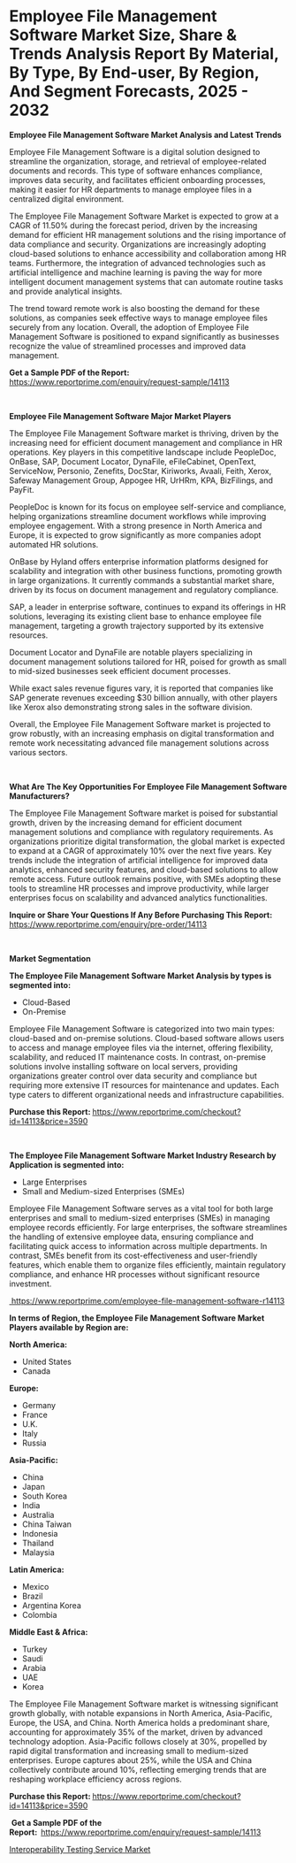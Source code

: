 <p><h1>Employee File Management Software Market Size, Share & Trends Analysis Report By Material, By Type, By End-user, By Region, And Segment Forecasts, 2025 - 2032</h1></p><p><strong>Employee File Management Software Market Analysis and Latest Trends</strong></p>
<p><p>Employee File Management Software is a digital solution designed to streamline the organization, storage, and retrieval of employee-related documents and records. This type of software enhances compliance, improves data security, and facilitates efficient onboarding processes, making it easier for HR departments to manage employee files in a centralized digital environment. </p><p>The Employee File Management Software Market is expected to grow at a CAGR of 11.50% during the forecast period, driven by the increasing demand for efficient HR management solutions and the rising importance of data compliance and security. Organizations are increasingly adopting cloud-based solutions to enhance accessibility and collaboration among HR teams. Furthermore, the integration of advanced technologies such as artificial intelligence and machine learning is paving the way for more intelligent document management systems that can automate routine tasks and provide analytical insights. </p><p>The trend toward remote work is also boosting the demand for these solutions, as companies seek effective ways to manage employee files securely from any location. Overall, the adoption of Employee File Management Software is positioned to expand significantly as businesses recognize the value of streamlined processes and improved data management.</p></p>
<p><strong>Get a Sample PDF of the Report:&nbsp;</strong> <a href="https://www.reportprime.com/enquiry/request-sample/14113?utm_campaign=2471&utm_medium=2&utm_source=Github&utm_content=ia&utm_term=20032025&utm_id=employee-file-management-software">https://www.reportprime.com/enquiry/request-sample/14113</a></p>
<p>&nbsp;</p>
<p><strong>Employee File Management Software Major Market Players</strong></p>
<p><p>The Employee File Management Software market is thriving, driven by the increasing need for efficient document management and compliance in HR operations. Key players in this competitive landscape include PeopleDoc, OnBase, SAP, Document Locator, DynaFile, eFileCabinet, OpenText, ServiceNow, Personio, Zenefits, DocStar, Kiriworks, Avaali, Feith, Xerox, Safeway Management Group, Appogee HR, UrHRm, KPA, BizFilings, and PayFit.</p><p>PeopleDoc is known for its focus on employee self-service and compliance, helping organizations streamline document workflows while improving employee engagement. With a strong presence in North America and Europe, it is expected to grow significantly as more companies adopt automated HR solutions.</p><p>OnBase by Hyland offers enterprise information platforms designed for scalability and integration with other business functions, promoting growth in large organizations. It currently commands a substantial market share, driven by its focus on document management and regulatory compliance.</p><p>SAP, a leader in enterprise software, continues to expand its offerings in HR solutions, leveraging its existing client base to enhance employee file management, targeting a growth trajectory supported by its extensive resources.</p><p>Document Locator and DynaFile are notable players specializing in document management solutions tailored for HR, poised for growth as small to mid-sized businesses seek efficient document processes.</p><p>While exact sales revenue figures vary, it is reported that companies like SAP generate revenues exceeding $30 billion annually, with other players like Xerox also demonstrating strong sales in the software division.</p><p>Overall, the Employee File Management Software market is projected to grow robustly, with an increasing emphasis on digital transformation and remote work necessitating advanced file management solutions across various sectors.</p></p>
<p>&nbsp;</p>
<p><strong>What Are The Key Opportunities For Employee File Management Software Manufacturers?</strong></p>
<p><p>The Employee File Management Software market is poised for substantial growth, driven by the increasing demand for efficient document management solutions and compliance with regulatory requirements. As organizations prioritize digital transformation, the global market is expected to expand at a CAGR of approximately 10% over the next five years. Key trends include the integration of artificial intelligence for improved data analytics, enhanced security features, and cloud-based solutions to allow remote access. Future outlook remains positive, with SMEs adopting these tools to streamline HR processes and improve productivity, while larger enterprises focus on scalability and advanced analytics functionalities.</p></p>
<p><strong>Inquire or Share Your Questions If Any Before Purchasing This Report:</strong> <a href="https://www.reportprime.com/enquiry/pre-order/14113?utm_campaign=2471&utm_medium=2&utm_source=Github&utm_content=ia&utm_term=20032025&utm_id=employee-file-management-software">https://www.reportprime.com/enquiry/pre-order/14113</a></p>
<p>&nbsp;</p>
<p><strong>Market Segmentation</strong></p>
<p><strong>The Employee File Management Software Market Analysis by types is segmented into:</strong></p>
<p><ul><li>Cloud-Based</li><li>On-Premise</li></ul></p>
<p><p>Employee File Management Software is categorized into two main types: cloud-based and on-premise solutions. Cloud-based software allows users to access and manage employee files via the internet, offering flexibility, scalability, and reduced IT maintenance costs. In contrast, on-premise solutions involve installing software on local servers, providing organizations greater control over data security and compliance but requiring more extensive IT resources for maintenance and updates. Each type caters to different organizational needs and infrastructure capabilities.</p></p>
<p><strong>Purchase this Report:&nbsp;</strong><a href="https://www.reportprime.com/checkout?id=14113&price=3590&utm_campaign=2471&utm_medium=2&utm_source=Github&utm_content=ia&utm_term=20032025&utm_id=employee-file-management-software">https://www.reportprime.com/checkout?id=14113&price=3590</a></p>
<p>&nbsp;</p>
<p><strong>The Employee File Management Software Market Industry Research by Application is segmented into:</strong></p>
<p><ul><li>Large Enterprises</li><li>Small and Medium-sized Enterprises (SMEs)</li></ul></p>
<p><p>Employee File Management Software serves as a vital tool for both large enterprises and small to medium-sized enterprises (SMEs) in managing employee records efficiently. For large enterprises, the software streamlines the handling of extensive employee data, ensuring compliance and facilitating quick access to information across multiple departments. In contrast, SMEs benefit from its cost-effectiveness and user-friendly features, which enable them to organize files efficiently, maintain regulatory compliance, and enhance HR processes without significant resource investment.</p></p>
<p><a href="https://www.reportprime.com/employee-file-management-software-r14113?utm_campaign=2471&utm_medium=2&utm_source=Github&utm_content=ia&utm_term=20032025&utm_id=employee-file-management-software">&nbsp;https://www.reportprime.com/employee-file-management-software-r14113</a></p>
<p><strong>In terms of Region, the Employee File Management Software Market Players available by Region are:</strong></p>
<p>
    <p> <strong> North America: </strong>
        <ul>
            <li>United States</li>
            <li>Canada</li>
        </ul>
        </p> 
    <p> <strong> Europe: </strong>
        <ul>
            <li>Germany</li>
            <li>France</li>
            <li>U.K.</li>
            <li>Italy</li>
            <li>Russia</li>
        </ul>
        </p> 
    <p> <strong> Asia-Pacific: </strong>
        <ul>
            <li>China</li>
            <li>Japan</li>
            <li>South Korea</li>
            <li>India</li>
            <li>Australia</li>
            <li>China Taiwan</li>
            <li>Indonesia</li>
            <li>Thailand</li>
            <li>Malaysia</li>
        </ul>
        </p> 
    <p> <strong> Latin America: </strong>
        <ul>
            <li>Mexico</li>
            <li>Brazil</li>
            <li>Argentina Korea</li>
            <li>Colombia</li>
        </ul>
        </p> 
    <p> <strong> Middle East & Africa: </strong>
        <ul>
            <li>Turkey</li>
            <li>Saudi</li>
            <li>Arabia</li>
            <li>UAE</li>
            <li>Korea</li>
        </ul>
    </p>
    </p>
<p><p>The Employee File Management Software market is witnessing significant growth globally, with notable expansions in North America, Asia-Pacific, Europe, the USA, and China. North America holds a predominant share, accounting for approximately 35% of the market, driven by advanced technology adoption. Asia-Pacific follows closely at 30%, propelled by rapid digital transformation and increasing small to medium-sized enterprises. Europe captures about 25%, while the USA and China collectively contribute around 10%, reflecting emerging trends that are reshaping workplace efficiency across regions.</p></p>
<p><strong>Purchase this Report: </strong><a href="https://www.reportprime.com/checkout?id=14113&price=3590&utm_campaign=2471&utm_medium=2&utm_source=Github&utm_content=ia&utm_term=20032025&utm_id=employee-file-management-software">https://www.reportprime.com/checkout?id=14113&price=3590</a></p>
<p>&nbsp;<strong>Get a Sample PDF of the Report:&nbsp;&nbsp;</strong><a href="https://www.reportprime.com/enquiry/request-sample/14113?utm_campaign=2471&utm_medium=2&utm_source=Github&utm_content=ia&utm_term=20032025&utm_id=employee-file-management-software">https://www.reportprime.com/enquiry/request-sample/14113</a></p>
<p><strong></strong></p>
<p><p><a href="https://github.com/suleimannichelle7/Market-Research-Report-List-1/blob/main/interoperability-testing-service-market.md?utm_campaign=2471&utm_medium=2&utm_source=Github&utm_content=ia&utm_term=20032025&utm_id=employee-file-management-software">Interoperability Testing Service Market</a></p></p>